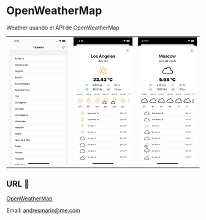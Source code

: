 # OpenWeatherMap

Weather usando el API de OpenWeatherMap

<table>
<tbody>
<tr>
<td><img src="https://github.com/andriunet/OpenWeatherMap/blob/main/Ciudades.png"  /></td>
<td><img src="https://github.com/andriunet/OpenWeatherMap/blob/main/Weather1.png"/></td>
<td><img src="https://github.com/andriunet/OpenWeatherMap/blob/main/Weather2.png"/></td>
</tr>
</tbody>
</table>

## URL 📖

[OpenWeatherMap](https://openweathermap.org/)

Email: andresmarin@me.com

